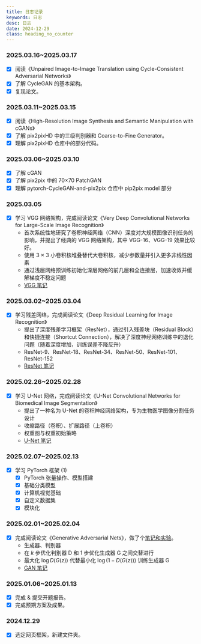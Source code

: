 ```yaml
---
title: 日志记录
keywords: 日志
desc: 日志
date: 2024-12-29
class: heading_no_counter
---
```


### 2025.03.16~2025.03.17

- [x] 阅读《Unpaired Image-to-Image Translation using Cycle-Consistent Adversarial Networks》
- [x] 了解 CycleGAN 的基本架构。
- [x] 复现论文。

### 2025.03.11~2025.03.15

- [x] 阅读《High-Resolution Image Synthesis and Semantic Manipulation with cGANs》
- [x] 了解 pix2pixHD 中的三级判别器和 Coarse-to-Fine Generator。
- [x] 理解 pix2pixHD 仓库中的部分代码。

### 2025.03.06~2025.03.10

- [x] 了解 cGAN
- [x] 了解 pix2pix 中的 70×70 PatchGAN
- [x] 理解 pytorch-CycleGAN-and-pix2pix 仓库中 pip2pix model 部分

### 2025.03.05

- [x] 学习 VGG 网络架构，完成阅读论文《Very Deep Convolutional Networks for Large-Scale Image Recognition》
    - 首次系统性地研究了卷积神经网络（CNN）深度对大规模图像识别任务的影响，并提出了经典的 VGG 网络架构，其中 VGG-16、VGG-19 效果比较好。
    - 使用 3 × 3 小卷积核堆叠替代大卷积核，减少参数量并引入更多非线性因素
    - 通过浅层网络预训练初始化深层网络的前几层和全连接层，加速收敛并缓解梯度不稳定问题
    - [VGG 笔记](../ref_and_notes/vgg.md)

### 2025.03.02~2025.03.04

- [x] 学习残差网络，完成阅读论文《Deep Residual Learning for Image Recognition》
    - 提出了深度残差学习框架（ResNet），通过引入残差块（Residual Block）和快捷连接（Shortcut Connection），解决了深度神经网络训练中的退化问题（随着深度增加，训练误差不降反升）
    - ResNet-9、ResNet-18、ResNet-34、ResNet-50、ResNet-101、ResNet-152
    - [ResNet 笔记](../ref_and_notes/resnet.md)

### 2025.02.26~2025.02.28

- [x] 学习 U-Net 网络，完成阅读论文《U-Net Convolutional Networks for Biomedical Image Segmentation》
    - 提出了一种名为 U-Net 的卷积神经网络架构，专为生物医学图像分割任务设计
    - 收缩路径（卷积）、扩展路径（上卷积）
    - 权重图与权重初始策略
    - [U-Net 笔记](../ref_and_notes/unet.md)

### 2025.02.07~2025.02.13

- [x] 学习 PyTorch 框架 (1)
    - [x] PyTorch 张量操作、模型搭建
    - [x] 基础分类模型
    - [x] 计算机视觉基础
    - [x] 自定义数据集
    - [x] 模块化

### 2025.02.01~2025.02.04

- [x] 完成阅读论文《Generative Adversarial Nets》，做了个[笔记和实验](/ref_and_note/GAN.html)。
    - 生成器、判别器
    - 在 $k$ 步优化判别器 D 和 $1$ 步优化生成器 G 之间交替进行
    - 最大化 $\log D(G(z))$ 代替最小化 $\log(1−D(G(z)))$ 训练生成器 G
    - [GAN 笔记](../ref_and_notes/gan.md)

### 2025.01.06~2025.01.13

- [x] 完成 & 提交开题报告。
- [x] 完成预期方案及成果。

### 2024.12.29

- [x] 选定网页框架，新建文件夹。

